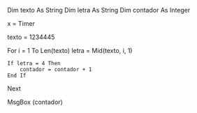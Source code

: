 Dim texto As String
Dim letra As String
Dim contador As Integer

x = Timer

texto = 1234445

For i = 1 To Len(texto)
    letra = Mid(texto, i, 1)
    
    If letra = 4 Then
        contador = contador + 1
    End If
Next

MsgBox (contador)
